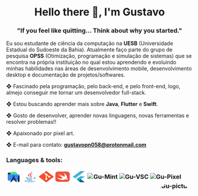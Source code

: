 <h1 align="center">Hello there 👋, I'm Gustavo</h1>
<h3 align="center">"If you feel like quitting... Think about why you started."</h3>

Eu sou estudante de ciência da computação na **UESB** (Universidade Estadual do Sudoeste da Bahia). 
Atualmente faço parte do grupo de pesquisa **OPSS** (Otimização, programação e simulação de sistemas) que se encontra na própria instituição no qual estou aprendendo e evoluindo minhas habilidades nas áreas de desenvolvimento mobile, desenvolvimento desktop e documentação de projetos/softwares.


❖ Fascinado pela programação, pelo back-end, e pelo front-end, logo, almejo conseguir me tornar um desenvolvedor full-stack.

❖ Estou buscando aprender mais sobre **Java**, **Flutter** e **Swift**.

❖ Gosto de desenvolver, aprender novas linguagens, novas ferramentas e resolver problemas!!

❖ Apaixonado por pixel art.

❖ E-mail para contato: **gustavopn058@protonmail.com**

<h3 align="left"> Languages & tools:
<div style="display: inline_block"><br>
  <img align="center" alt="Gu-Android" height="30" width="40" src="https://raw.githubusercontent.com/devicons/devicon/master/icons/androidstudio/androidstudio-original.svg">
  <img align="center" alt="Gu-Java" height="30" width="40" src="https://raw.githubusercontent.com/devicons/devicon/master/icons/java/java-original.svg">
  <img align="center" alt="Gu-Git" height="30" width="40" src="https://raw.githubusercontent.com/devicons/devicon/master/icons/git/git-original.svg">
  <img align="center" alt="Gu-Swift" height="30" width="40" src="https://raw.githubusercontent.com/devicons/devicon/master/icons/swift/swift-original.svg">
  <img align="center" alt="Gu-Flutter" height="30" width="40" src="https://raw.githubusercontent.com/devicons/devicon/master/icons/flutter/flutter-original.svg">
  <img align="center" alt="Gu-Mint" height="30" width="30" src="https://upload.wikimedia.org/wikipedia/commons/thumb/3/3f/Linux_Mint_logo_without_wordmark.svg/512px-Linux_Mint_logo_without_wordmark.svg.png?20211107101027">
  <img align="center" alt="Gu-VSC" height="30" width="30" src="https://code.visualstudio.com/assets/images/code-stable.png">
  <img align="center" alt="Gu-Pixel" height="30" width="30" src="https://upload.wikimedia.org/wikipedia/commons/thumb/archive/6/69/20231108190719%21Logo_Aseprite.svg/112px-Logo_Aseprite.svg.png">
</div>



<div> 
<img align="right" alt="Gu-picture" height="150" style="border-radius:50px;" src="https://cdn.discordapp.com/attachments/371494903349510144/1217546519855759602/Profile.jpg?ex=66046b8f&is=65f1f68f&hm=a13a81d89b4497f6c9dcbdb2086d0874d3a54e7b5df0354360e792546a834b89&">  
<div> 
  
</div>

